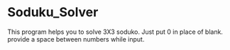 # Soduku_Solver
This program helps you to solve 3X3 soduko.
Just put 0 in place of blank.
provide a space between numbers while input.
